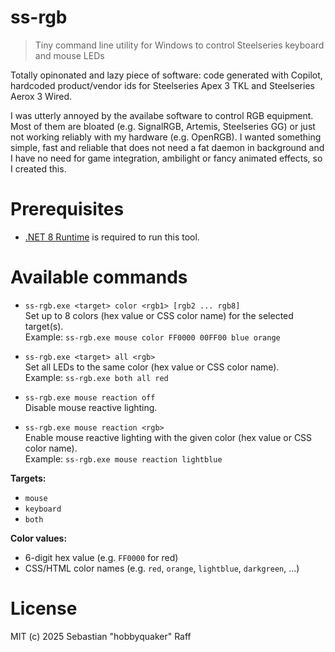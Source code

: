 # ss-rgb

> Tiny command line utility for Windows to control Steelseries keyboard and mouse LEDs

Totally opinonated and lazy piece of software: code generated with Copilot, hardcoded product/vendor ids for Steelseries Apex 3 TKL and Steelseries Aerox 3 Wired.

I was utterly annoyed by the availabe software to control RGB equipment. Most of them are bloated (e.g. SignalRGB, Artemis, Steelseries GG) or just not working reliably with my hardware
(e.g. OpenRGB). I wanted something simple, fast and reliable that does not need a fat daemon in background and I have no need for game integration, ambilight or fancy animated effects, so I created this.

# Prerequisites

* [.NET 8 Runtime](https://dotnet.microsoft.com/en-us/download/dotnet/8.0) is required to run this tool.


# Available commands

* `ss-rgb.exe <target> color <rgb1> [rgb2 ... rgb8]`  
  Set up to 8 colors (hex value or CSS color name) for the selected target(s).  
  Example: `ss-rgb.exe mouse color FF0000 00FF00 blue orange`

* `ss-rgb.exe <target> all <rgb>`  
  Set all LEDs to the same color (hex value or CSS color name).  
  Example: `ss-rgb.exe both all red`

* `ss-rgb.exe mouse reaction off`  
  Disable mouse reactive lighting.

* `ss-rgb.exe mouse reaction <rgb>`  
  Enable mouse reactive lighting with the given color (hex value or CSS color name).  
  Example: `ss-rgb.exe mouse reaction lightblue`

**Targets:**  
- `mouse`  
- `keyboard`  
- `both`

**Color values:**  
- 6-digit hex value (e.g. `FF0000` for red)  
- CSS/HTML color names (e.g. `red`, `orange`, `lightblue`, `darkgreen`, ...)

# License

MIT (c) 2025 Sebastian "hobbyquaker" Raff
